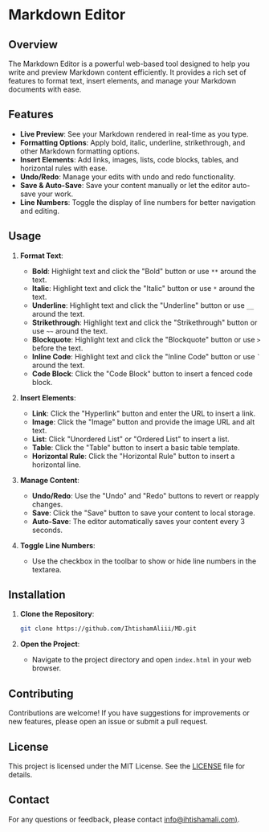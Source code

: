 # Markdown Editor

## Overview

The Markdown Editor is a powerful web-based tool designed to help you write and preview Markdown content efficiently. It provides a rich set of features to format text, insert elements, and manage your Markdown documents with ease.

## Features

- **Live Preview**: See your Markdown rendered in real-time as you type.
- **Formatting Options**: Apply bold, italic, underline, strikethrough, and other Markdown formatting options.
- **Insert Elements**: Add links, images, lists, code blocks, tables, and horizontal rules with ease.
- **Undo/Redo**: Manage your edits with undo and redo functionality.
- **Save & Auto-Save**: Save your content manually or let the editor auto-save your work.
- **Line Numbers**: Toggle the display of line numbers for better navigation and editing.

## Usage

1. **Format Text**:
   - **Bold**: Highlight text and click the "Bold" button or use `**` around the text.
   - **Italic**: Highlight text and click the "Italic" button or use `*` around the text.
   - **Underline**: Highlight text and click the "Underline" button or use `__` around the text.
   - **Strikethrough**: Highlight text and click the "Strikethrough" button or use `~~` around the text.
   - **Blockquote**: Highlight text and click the "Blockquote" button or use `>` before the text.
   - **Inline Code**: Highlight text and click the "Inline Code" button or use `` ` `` around the text.
   - **Code Block**: Click the "Code Block" button to insert a fenced code block.

2. **Insert Elements**:
   - **Link**: Click the "Hyperlink" button and enter the URL to insert a link.
   - **Image**: Click the "Image" button and provide the image URL and alt text.
   - **List**: Click "Unordered List" or "Ordered List" to insert a list.
   - **Table**: Click the "Table" button to insert a basic table template.
   - **Horizontal Rule**: Click the "Horizontal Rule" button to insert a horizontal line.

3. **Manage Content**:
   - **Undo/Redo**: Use the "Undo" and "Redo" buttons to revert or reapply changes.
   - **Save**: Click the "Save" button to save your content to local storage.
   - **Auto-Save**: The editor automatically saves your content every 3 seconds.

4. **Toggle Line Numbers**:
   - Use the checkbox in the toolbar to show or hide line numbers in the textarea.

## Installation

1. **Clone the Repository**:

   ```bash
   git clone https://github.com/IhtishamAliii/MD.git
   ```

2. **Open the Project**:
   - Navigate to the project directory and open `index.html` in your web browser.

## Contributing

Contributions are welcome! If you have suggestions for improvements or new features, please open an issue or submit a pull request.

## License

This project is licensed under the MIT License. See the [LICENSE](LICENSE) file for details.

## Contact

For any questions or feedback, please contact [info@ihtishamali.com)](mailto:info@ihtishamali.com).

